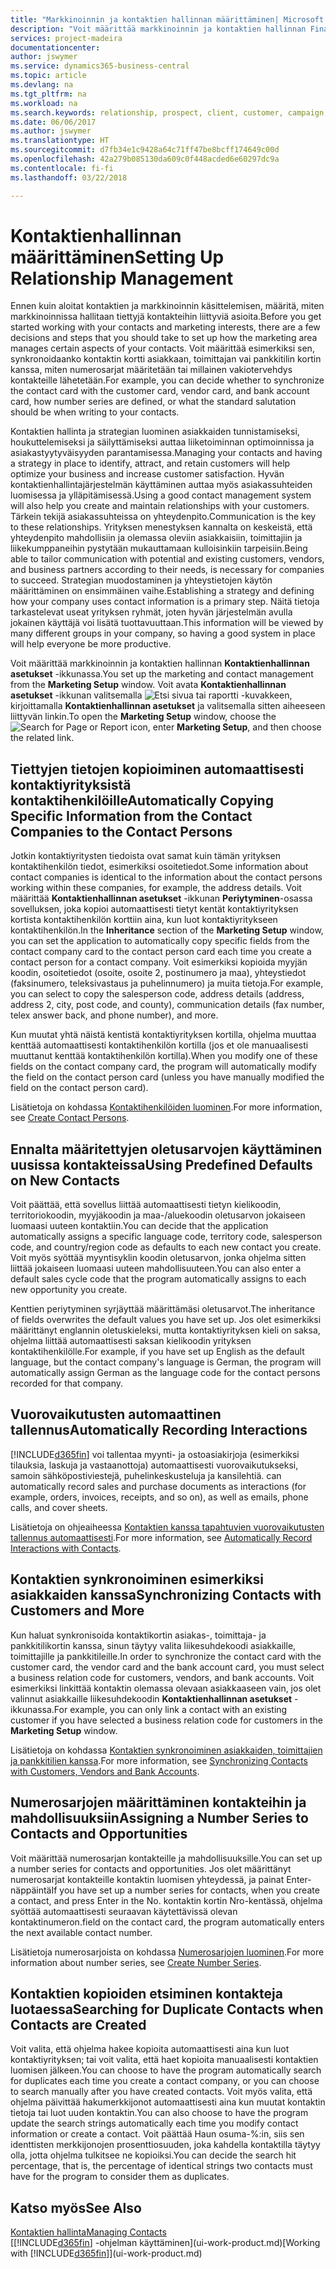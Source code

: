```yaml
---
title: "Markkinoinnin ja kontaktien hallinnan määrittäminen| Microsoft Docs"
description: "Voit määrittää markkinoinnin ja kontaktien hallinnan Financialsissa optimoimaan prospektien tai asiakkaiden suhteita sekä parantamaan kampanjoita ja tarjouksia."
services: project-madeira
documentationcenter: 
author: jswymer
ms.service: dynamics365-business-central
ms.topic: article
ms.devlang: na
ms.tgt_pltfrm: na
ms.workload: na
ms.search.keywords: relationship, prospect, client, customer, campaign, promo
ms.date: 06/06/2017
ms.author: jswymer
ms.translationtype: HT
ms.sourcegitcommit: d7fb34e1c9428a64c71ff47be8bcff174649c00d
ms.openlocfilehash: 42a279b085130da609c0f448acded6e60297dc9a
ms.contentlocale: fi-fi
ms.lasthandoff: 03/22/2018

---
```

# <a name="setting-up-relationship-management"></a><span data-ttu-id="5ab71-103">Kontaktienhallinnan määrittäminen</span><span class="sxs-lookup"><span data-stu-id="5ab71-103">Setting Up Relationship Management</span></span>
<span data-ttu-id="5ab71-104">Ennen kuin aloitat kontaktien ja markkinoinnin käsittelemisen, määritä, miten markkinoinnissa hallitaan tiettyjä kontakteihin liittyviä asioita.</span><span class="sxs-lookup"><span data-stu-id="5ab71-104">Before you get started working with your contacts and marketing interests, there are a few decisions and steps that you should take to set up how the marketing area manages certain aspects of your contacts.</span></span> <span data-ttu-id="5ab71-105">Voit määrittää esimerkiksi sen, synkronoidaanko kontaktin kortti asiakkaan, toimittajan vai pankkitilin kortin kanssa, miten numerosarjat määritetään tai millainen vakiotervehdys kontakteille lähetetään.</span><span class="sxs-lookup"><span data-stu-id="5ab71-105">For example, you can decide whether to synchronize the contact card with the customer card, vendor card, and bank account card, how number series are defined, or what the standard salutation should be when writing to your contacts.</span></span>

<span data-ttu-id="5ab71-106">Kontaktien hallinta ja strategian luominen asiakkaiden tunnistamiseksi, houkuttelemiseksi ja säilyttämiseksi auttaa liiketoiminnan optimoinnissa ja asiakastyytyväisyyden parantamisessa.</span><span class="sxs-lookup"><span data-stu-id="5ab71-106">Managing your contacts and having a strategy in place to identify, attract, and retain customers will help optimize your business and increase customer satisfaction.</span></span> <span data-ttu-id="5ab71-107">Hyvän kontaktienhallintajärjestelmän käyttäminen auttaa myös asiakassuhteiden luomisessa ja ylläpitämisessä.</span><span class="sxs-lookup"><span data-stu-id="5ab71-107">Using a good contact management system will also help you create and maintain relationships with your customers.</span></span> <span data-ttu-id="5ab71-108">Tärkein tekijä asiakassuhteissa on yhteydenpito.</span><span class="sxs-lookup"><span data-stu-id="5ab71-108">Communication is the key to these relationships.</span></span> <span data-ttu-id="5ab71-109">Yrityksen menestyksen kannalta on keskeistä, että yhteydenpito mahdollisiin ja olemassa oleviin asiakkaisiin, toimittajiin ja liikekumppaneihin pystytään mukauttamaan kulloisinkiin tarpeisiin.</span><span class="sxs-lookup"><span data-stu-id="5ab71-109">Being able to tailor communication with potential and existing customers, vendors, and business partners according to their needs, is necessary for companies to succeed.</span></span> <span data-ttu-id="5ab71-110">Strategian muodostaminen ja yhteystietojen käytön määrittäminen on ensimmäinen vaihe.</span><span class="sxs-lookup"><span data-stu-id="5ab71-110">Establishing a strategy and defining how your company uses contact information is a primary step.</span></span> <span data-ttu-id="5ab71-111">Näitä tietoja tarkastelevat useat yrityksen ryhmät, joten hyvän järjestelmän avulla jokainen käyttäjä voi lisätä tuottavuuttaan.</span><span class="sxs-lookup"><span data-stu-id="5ab71-111">This information will be viewed by many different groups in your company, so having a good system in place will help everyone be more productive.</span></span>

<span data-ttu-id="5ab71-112">Voit määrittää markkinoinnin ja kontaktien hallinnan **Kontaktienhallinnan asetukset** -ikkunassa.</span><span class="sxs-lookup"><span data-stu-id="5ab71-112">You set up the marketing and contact management from the **Marketing Setup** window.</span></span> <span data-ttu-id="5ab71-113">Voit avata **Kontaktienhallinnan asetukset** -ikkunan valitsemalla ![Etsi sivua tai raportti](media/ui-search/search_small.png "Etsi sivua tai raportti -kuvake") -kuvakkeen, kirjoittamalla **Kontaktienhallinnan asetukset** ja valitsemalla sitten aiheeseen liittyvän linkin.</span><span class="sxs-lookup"><span data-stu-id="5ab71-113">To open the **Marketing Setup** window, choose the ![Search for Page or Report](media/ui-search/search_small.png "Search for Page or Report icon") icon, enter **Marketing Setup**, and then choose the related link.</span></span>

## <a name="automatically-copying-specific-information-from-the-contact-companies-to-the-contact-persons"></a><span data-ttu-id="5ab71-114">Tiettyjen tietojen kopioiminen automaattisesti kontaktiyrityksistä kontaktihenkilöille</span><span class="sxs-lookup"><span data-stu-id="5ab71-114">Automatically Copying Specific Information from the Contact Companies to the Contact Persons</span></span>
<span data-ttu-id="5ab71-115">Jotkin kontaktiyritysten tiedoista ovat samat kuin tämän yrityksen kontaktihenkilön tiedot, esimerkiksi osoitetiedot.</span><span class="sxs-lookup"><span data-stu-id="5ab71-115">Some information about contact companies is identical to the information about the contact persons working within these companies, for example, the address details.</span></span> <span data-ttu-id="5ab71-116">Voit määrittää **Kontaktienhallinnan asetukset** -ikkunan **Periytyminen**-osassa sovelluksen, joka kopioi automaattisesti tietyt kentät kontaktiyrityksen kortista kontaktihenkilön korttiin aina, kun luot kontaktiyritykseen kontaktihenkilön.</span><span class="sxs-lookup"><span data-stu-id="5ab71-116">In the **Inheritance** section of the **Marketing Setup** window, you can set the application to automatically copy specific fields from the contact company card to the contact person card each time you create a contact person for a contact company.</span></span> <span data-ttu-id="5ab71-117">Voit esimerkiksi kopioida myyjän koodin, osoitetiedot (osoite, osoite 2, postinumero ja maa), yhteystiedot (faksinumero, teleksivastaus ja puhelinnumero) ja muita tietoja.</span><span class="sxs-lookup"><span data-stu-id="5ab71-117">For example, you can select to copy the salesperson code, address details (address, address 2, city, post code, and county), communication details (fax number, telex answer back, and phone number), and more.</span></span>

<span data-ttu-id="5ab71-118">Kun muutat yhtä näistä kentistä kontaktiyrityksen kortilla, ohjelma muuttaa kenttää automaattisesti kontaktihenkilön kortilla (jos et ole manuaalisesti muuttanut kenttää kontaktihenkilön kortilla).</span><span class="sxs-lookup"><span data-stu-id="5ab71-118">When you modify one of these fields on the contact company card, the program will automatically modify the field on the contact person card (unless you have manually modified the field on the contact person card).</span></span>

<span data-ttu-id="5ab71-119">Lisätietoja on kohdassa [Kontaktihenkilöiden luominen](marketing-how-create-contact-persons.md).</span><span class="sxs-lookup"><span data-stu-id="5ab71-119">For more information, see [Create Contact Persons](marketing-how-create-contact-persons.md).</span></span>

## <a name="using-predefined-defaults-on-new-contacts"></a><span data-ttu-id="5ab71-120">Ennalta määritettyjen oletusarvojen käyttäminen uusissa kontakteissa</span><span class="sxs-lookup"><span data-stu-id="5ab71-120">Using Predefined Defaults on New Contacts</span></span>
<span data-ttu-id="5ab71-121">Voit päättää, että sovellus liittää automaattisesti tietyn kielikoodin, territoriokoodin, myyjäkoodin ja maa-/aluekoodin oletusarvon jokaiseen luomaasi uuteen kontaktiin.</span><span class="sxs-lookup"><span data-stu-id="5ab71-121">You can decide that the application automatically assigns a specific language code, territory code, salesperson code, and country/region code as defaults to each new contact you create.</span></span> <span data-ttu-id="5ab71-122">Voit myös syöttää myyntisyklin koodin oletusarvon, jonka ohjelma sitten liittää jokaiseen luomaasi uuteen mahdollisuuteen.</span><span class="sxs-lookup"><span data-stu-id="5ab71-122">You can also enter a default sales cycle code that the program automatically assigns to each new opportunity you create.</span></span>

<span data-ttu-id="5ab71-123">Kenttien periytyminen syrjäyttää määrittämäsi oletusarvot.</span><span class="sxs-lookup"><span data-stu-id="5ab71-123">The inheritance of fields overwrites the default values you have set up.</span></span> <span data-ttu-id="5ab71-124">Jos olet esimerkiksi määrittänyt englannin oletuskieleksi, mutta kontaktiyrityksen kieli on saksa, ohjelma liittää automaattisesti saksan kielikoodin yrityksen kontaktihenkilölle.</span><span class="sxs-lookup"><span data-stu-id="5ab71-124">For example, if you have set up English as the default language, but the contact company's language is German, the program will automatically assign German as the language code for the contact persons recorded for that company.</span></span>

<!--You can also setup a default salutation that the program automatically assigns to your contacts. You can use these salutations in your interaction template attachments (for example, Microsoft Word documents). When setting up a default salutation, you can enter a salutation text and a salutation format. For example, if the salutation text is Dear, and the salutation format is Salutation Text + Title + Name, the program will automatically enter Dear Mr. John Smith as a salutation for a contact called John Smith.-->

## <a name="automatically-recording-interactions"></a><span data-ttu-id="5ab71-125">Vuorovaikutusten automaattinen tallennus</span><span class="sxs-lookup"><span data-stu-id="5ab71-125">Automatically Recording Interactions</span></span>
[!INCLUDE[d365fin](includes/d365fin_md.md)]<span data-ttu-id="5ab71-126"> voi tallentaa myynti- ja ostoasiakirjoja (esimerkiksi tilauksia, laskuja ja vastaanottoja) automaattisesti vuorovaikutukseksi, samoin sähköpostiviestejä, puhelinkeskusteluja ja kansilehtiä.</span><span class="sxs-lookup"><span data-stu-id="5ab71-126"> can automatically record sales and purchase documents as interactions (for example, orders, invoices, receipts, and so on), as well as emails, phone calls, and cover sheets.</span></span>

<span data-ttu-id="5ab71-127">Lisätietoja on ohjeaiheessa [Kontaktien kanssa tapahtuvien vuorovaikutusten tallennus automaattisesti](marketing-auto-record-interactions.md).</span><span class="sxs-lookup"><span data-stu-id="5ab71-127">For more information, see [Automatically Record Interactions with Contacts](marketing-auto-record-interactions.md).</span></span>

## <a name="synchronizing-contacts-with-customers-and-more"></a><span data-ttu-id="5ab71-128">Kontaktien synkronoiminen esimerkiksi asiakkaiden kanssa</span><span class="sxs-lookup"><span data-stu-id="5ab71-128">Synchronizing Contacts with Customers and More</span></span>
<span data-ttu-id="5ab71-129">Kun haluat synkronisoida kontaktikortin asiakas-, toimittaja- ja pankkitilikortin kanssa, sinun täytyy valita liikesuhdekoodi asiakkaille, toimittajille ja pankkitileille.</span><span class="sxs-lookup"><span data-stu-id="5ab71-129">In order to synchronize the contact card with the customer card, the vendor card and the bank account card, you must select a business relation code for customers, vendors, and bank accounts.</span></span> <span data-ttu-id="5ab71-130">Voit esimerkiksi linkittää kontaktin olemassa olevaan asiakkaaseen vain, jos olet valinnut asiakkaille liikesuhdekoodin **Kontaktienhallinnan asetukset** -ikkunassa.</span><span class="sxs-lookup"><span data-stu-id="5ab71-130">For example, you can only link a contact with an existing customer if you have selected a business relation code for customers in the **Marketing Setup** window.</span></span>

<span data-ttu-id="5ab71-131">Lisätietoja on kohdassa [Kontaktien synkronoiminen asiakkaiden, toimittajien ja pankkitilien kanssa](marketing-synchronize-contacts-customers-vendors-bank-accounts.md).</span><span class="sxs-lookup"><span data-stu-id="5ab71-131">For more information, see [Synchronizing Contacts with Customers, Vendors and Bank Accounts](marketing-synchronize-contacts-customers-vendors-bank-accounts.md).</span></span>

## <a name="assigning-a-number-series-to-contacts-and-opportunities"></a><span data-ttu-id="5ab71-132">Numerosarjojen määrittäminen kontakteihin ja mahdollisuuksiin</span><span class="sxs-lookup"><span data-stu-id="5ab71-132">Assigning a Number Series to Contacts and Opportunities</span></span>
<span data-ttu-id="5ab71-133">Voit määrittää numerosarjan kontakteille ja mahdollisuuksille.</span><span class="sxs-lookup"><span data-stu-id="5ab71-133">You can set up a number series for contacts and opportunities.</span></span> <span data-ttu-id="5ab71-134">Jos olet määrittänyt numerosarjat kontakteille kontaktin luomisen yhteydessä, ja painat Enter-näppäintä</span><span class="sxs-lookup"><span data-stu-id="5ab71-134">If you have set up a number series for contacts, when you create a contact, and press Enter in the No.</span></span> <span data-ttu-id="5ab71-135">kontaktin kortin Nro-kentässä, ohjelma syöttää automaattisesti seuraavan käytettävissä olevan kontaktinumeron.</span><span class="sxs-lookup"><span data-stu-id="5ab71-135">field on the contact card, the program automatically enters the next available contact number.</span></span>

<span data-ttu-id="5ab71-136">Lisätietoja numerosarjoista on kohdassa [Numerosarjojen luominen](ui-create-number-series.md).</span><span class="sxs-lookup"><span data-stu-id="5ab71-136">For more information about number series, see [Create Number Series](ui-create-number-series.md).</span></span>

## <a name="searching-for-duplicate-contacts-when-contacts-are-created"></a><span data-ttu-id="5ab71-137">Kontaktien kopioiden etsiminen kontakteja luotaessa</span><span class="sxs-lookup"><span data-stu-id="5ab71-137">Searching for Duplicate Contacts when Contacts are Created</span></span>
<span data-ttu-id="5ab71-138">Voit valita, että ohjelma hakee kopioita automaattisesti aina kun luot kontaktiyrityksen; tai voit valita, että haet kopioita manuaalisesti kontaktien luomisen jälkeen.</span><span class="sxs-lookup"><span data-stu-id="5ab71-138">You can choose to have the program automatically search for duplicates each time you create a contact company, or you can choose to search manually after you have created contacts.</span></span> <span data-ttu-id="5ab71-139">Voit myös valita, että ohjelma päivittää hakumerkkijonot automaattisesti aina kun muutat kontaktin tietoja tai luot uuden kontaktin.</span><span class="sxs-lookup"><span data-stu-id="5ab71-139">You can also choose to have the program update the search strings automatically each time you modify contact information or create a contact.</span></span> <span data-ttu-id="5ab71-140">Voit päättää Haun osuma-%:in, siis sen identtisten merkkijonojen prosenttiosuuden, joka kahdella kontaktilla täytyy olla, jotta ohjelma tulkitsee ne kopioiksi.</span><span class="sxs-lookup"><span data-stu-id="5ab71-140">You can decide the search hit percentage, that is, the percentage of identical strings two contacts must have for the program to consider them as duplicates.</span></span>

## <a name="see-also"></a><span data-ttu-id="5ab71-141">Katso myös</span><span class="sxs-lookup"><span data-stu-id="5ab71-141">See Also</span></span>
[<span data-ttu-id="5ab71-142">Kontaktien hallinta</span><span class="sxs-lookup"><span data-stu-id="5ab71-142">Managing Contacts</span></span>](marketing-contacts.md)  
<span data-ttu-id="5ab71-143">[[!INCLUDE[d365fin](includes/d365fin_md.md)] -ohjelman käyttäminen](ui-work-product.md)</span><span class="sxs-lookup"><span data-stu-id="5ab71-143">[Working with [!INCLUDE[d365fin](includes/d365fin_md.md)]](ui-work-product.md)</span></span>  

